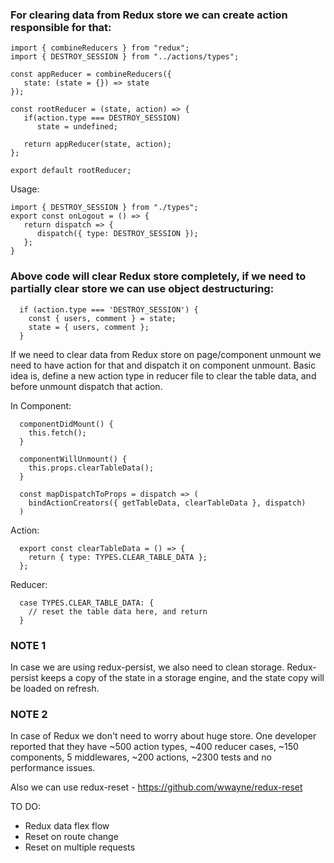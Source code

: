 ### For clearing data from Redux store we can create action responsible for that:

```
import { combineReducers } from "redux";
import { DESTROY_SESSION } from "../actions/types";

const appReducer = combineReducers({
   state: (state = {}) => state
});

const rootReducer = (state, action) => {   
   if(action.type === DESTROY_SESSION)
      state = undefined;
   
   return appReducer(state, action);
};

export default rootReducer;
```

Usage:

```
import { DESTROY_SESSION } from "./types";
export const onLogout = () => {
   return dispatch => {
      dispatch({ type: DESTROY_SESSION });
   };
}
```

### Above code will clear Redux store completely, if we need to partially clear store we can use object destructuring:

```
  if (action.type === 'DESTROY_SESSION') {
    const { users, comment } = state;
    state = { users, comment };
  }
```

If we need to clear data from Redux store on page/component unmount we need to have action for that and dispatch it on component unmount.
Basic idea is, define a new action type in reducer file to clear the table data, and before unmount dispatch that action.

In Component:

```
  componentDidMount() {
    this.fetch();
  }

  componentWillUnmount() {
    this.props.clearTableData();
  }

  const mapDispatchToProps = dispatch => (
    bindActionCreators({ getTableData, clearTableData }, dispatch)
  )
```

Action:
```
  export const clearTableData = () => {
    return { type: TYPES.CLEAR_TABLE_DATA };
  };
```

Reducer:
```
  case TYPES.CLEAR_TABLE_DATA: {
    // reset the table data here, and return
  }
```

### **NOTE 1**
In case we are using redux-persist, we also need to clean storage. 
Redux-persist keeps a copy of the state in a storage engine, and the state copy will be loaded on refresh.

### **NOTE 2**
In case of Redux we don't need to worry about huge store. 
One developer reported that they have 
   ~500 action types,
   ~400 reducer cases,
   ~150 components,
   5 middlewares,
   ~200 actions,
   ~2300 tests 
and no performance issues.


Also we can use redux-reset - https://github.com/wwayne/redux-reset

TO DO:

- Redux data flex flow
- Reset on route change
- Reset on multiple requests


